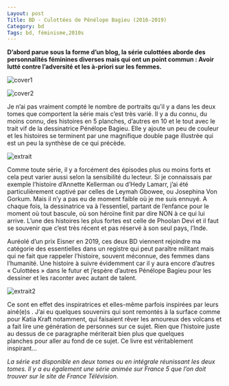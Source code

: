 ```yaml
---
Layout: post
Title: BD - Culottées de Pénélope Bagieu (2016-2019)
Category: bd
Tags: bd, féminisme,2010s
---
```


**D’abord parue sous la forme d’un blog, la série culottées aborde des personnalités féminines diverses mais qui ont un point commun : Avoir lutté contre l’adversité et les à-priori sur les femmes.**

![cover1](https://filedn.eu/llqi9IBxlYouGRXYG2xlROb/img/2021/culottees1.jpg)

![cover2](https://filedn.eu/llqi9IBxlYouGRXYG2xlROb/img/2021/culottees2.jpeg)

Je n’ai pas vraiment compté le nombre de portraits qu’il y a dans les deux tomes que comportent la série mais c’est très varié. Il y a du connu, du moins connu, des histoires en 5 planches, d’autres en 10 et le tout avec le trait vif de la dessinatrice Pénélope Bagieu. Elle y ajoute un peu de couleur et les histoires se terminent par une magnifique double page illustrée qui est un peu la synthèse de ce qui précède.

![extrait](https://filedn.eu/llqi9IBxlYouGRXYG2xlROb/img/2021/culottees3.png)

Comme toute série, il y a forcément des épisodes plus ou moins forts et cela peut varier aussi selon la sensibilité du lecteur. Si je connaissais par exemple l’histoire d’Annette Kellerman ou d’Hedy Lamarr, j’ai été particulièrement captivé par celles de Leymah Gbowee, ou Josephina Von Gorkum. Mais il n’y a pas eu de moment faible où je me suis ennuyé. A chaque fois, la dessinatrice va à l’essentiel, partant de l’enfance pour le moment où tout bascule, où son héroïne finit par dire NON à ce qui lui arrive. L’une des histoires les plus fortes est celle de Phoolan Devi et il faut se souvenir que c’est très récent et pas réservé à son seul pays, l’Inde.

Auréolé d’un prix Eisner en 2019, ces deux BD viennent rejoindre ma catégorie des essentielles dans un registre qui peut paraître militant mais qui ne fait que rappeler l’histoire, souvent méconnue, des femmes dans l’humanité. Une histoire à suivre évidemment car il y aura encore d’autres « Culottées » dans le futur et j’espère d’autres Pénélope Bagieu pour les dessiner et les raconter avec autant de talent.

![extrait2](https://filedn.eu/llqi9IBxlYouGRXYG2xlROb/img/2021/culotteesextrait.png)

Ce sont en effet des inspiratrices et elles-même parfois inspirées par leurs ainé(e)s . J’ai eu quelques souvenirs qui sont remontés à la surface comme pour Katia Kraft notamment, qui faisaient rêver les amoureux des volcans et a fait lire une génération de personnes sur ce sujet. Rien que l’histoire juste au dessus de ce paragraphe mériterait bien plus que quelques planches pour aller au fond de ce sujet. Ce livre est véritablement inspirant…

*La série est disponible en deux tomes ou en intégrale réunissant les deux tomes. Il y a eu également une série animée sur France 5 que l’on doit trouver sur le site de France Télévision.*

